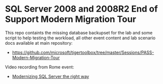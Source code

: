 # SQL Server 2008 and 2008R2 End of Support Modern Migration Tour #

This repo containts the missing database backupset for the lab and some script to help testing the workload, all other event content and lab scenario docs available at main repository:

- https://github.com/microsoft/tigertoolbox/tree/master/Sessions/PASS-Modern-Migration-Tour

Video recording from Rome event:

- [Modernizing SQL Server the right way](https://vimeo.com/ugiss/sql2008-eos)

